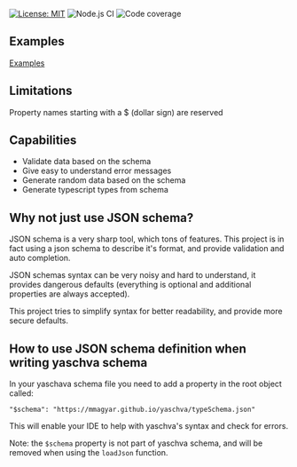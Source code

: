 [![License: MIT](https://img.shields.io/badge/License-MIT-green.svg)](https://opensource.org/licenses/MIT)
![Node.js CI](https://github.com/mmagyar/yaschva/workflows/Node.js%20CI/badge.svg?branch=master)
![Code coverage](https://img.shields.io/codecov/c/github/mmagyar/yaschva)

## Examples

[Examples](https://github.com/mmagyar/yaschva/tree/master/examples)

## Limitations

Property names starting with a $ (dollar sign) are reserved

## Capabilities

- Validate data based on the schema
- Give easy to understand error messages
- Generate random data based on the schema
- Generate typescript types from schema

## Why not just use JSON schema?

JSON schema is a very sharp tool, which tons of features.
This project is in fact using a json schema to describe it's format, and provide validation and auto completion.

JSON schemas syntax can be very noisy and hard to understand, it provides dangerous defaults (everything is optional and additional properties are always accepted).

This project tries to simplify syntax for better readability, and provide more secure defaults.

## How to use JSON schema definition when writing yaschva schema

In your yaschava schema file you need to add a property in the root object called:

`"$schema": "https://mmagyar.github.io/yaschva/typeSchema.json"`

This will enable your IDE to help with yaschva's syntax and check for errors.

Note: the `$schema` property is not part of yaschva schema, and will be removed when using the `loadJson` function.
